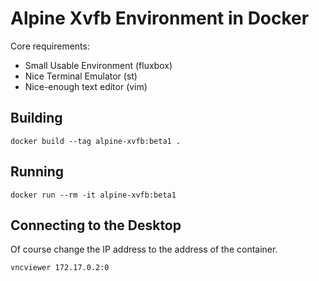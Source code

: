 # Alpine Xvfb Environment in Docker

Core requirements:

* Small Usable Environment (fluxbox)
* Nice Terminal Emulator (st)
* Nice-enough text editor (vim)

## Building

    docker build --tag alpine-xvfb:beta1 .

## Running

    docker run --rm -it alpine-xvfb:beta1

## Connecting to the Desktop

Of course change the IP address to the address of the container.

    vncviewer 172.17.0.2:0


